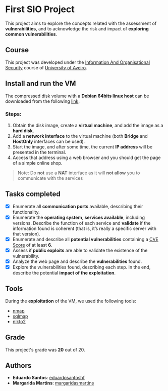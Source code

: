 ﻿# First SIO Project

This project aims to explore the concepts related with the assessment of **vulnerabilities**, and to acknowledge the risk and impact of **exploring common vulnerabilities**.

## Course
This project was developed under the [Information And Organisational Security](https://www.ua.pt/en/uc/4143) course of [University of Aveiro](https://www.ua.pt/).

## Install and run the VM
The compressed disk volume with a **Debian 64bits linux host** can be downloaded from the following [link](https://uapt33090-my.sharepoint.com/:u:/g/personal/eduardosantoshf_ua_pt/Ee5hwD9cZTJBjJxsFVc_lB4BiZG9rkzyZ2ctxrXshZldig?e=pA1ibx).

### Steps:
1. Obtain the disk image, create a **virtual machine**, and add the image as a **hard disk**.
2. Add a **network interface** to the virtual machine (both **Bridge** and **HostOnly** interfaces can be used).
3. Start the image, and after some time, the current **IP address** will be presented in the terminal.
4. Access that address using a web browser and you should get the page of a simple online shop.
> Note: Do **not** use a **NAT** interface as it will **not allow** you to communicate with the services

## Tasks completed
- [x]  Enumerate all **communication ports** available, describing their functionality.
- [x]  Enumerate the **operating system**, **services available**, including versions. Describe the function of each service and **validate** if the information found is coherent (that is, it’s really a specific server with that version).
- [x]  Enumerate and describe all **potential vulnerabilities** containing a [CVE Score](http://cvedetails.com) of at least **6**.
- [x]  Assess if **public exploits** are able to validate the existence of the vulnerability.
- [x]  Analyze the web page and describe the **vulnerabilities** found.
- [x] Explore the vulnerabilities found, describing each step. In the end, describe the potential **impact of the exploitation**.

## Tools
During the **exploitation** of the VM, we used the following tools:
* [nmap](https://github.com/nmap/nmap)
* [sqlmap](https://github.com/sqlmapproject/sqlmap)
* [nikto2](https://github.com/sullo/nikto)

## Grade 
This project's grade was **20** out of 20.

## Authors
* **Eduardo Santos**: [eduardosantoshf](https://github.com/eduardosantoshf)
* **Margarida Martins**: [margaridasmartins](https://github.com/margaridasmartins)
